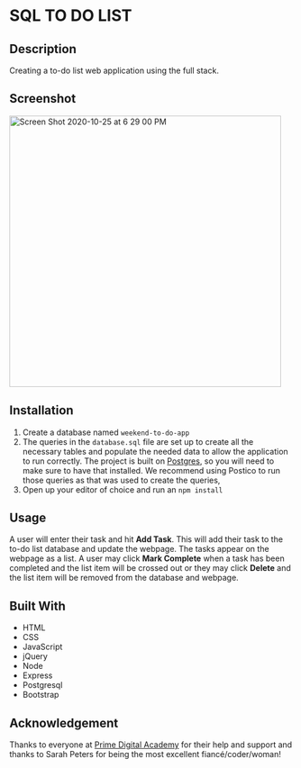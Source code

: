 # SQL TO DO LIST

## Description

<!-- Your project description goes here. What problem did you solve? How did you solve it? -->

Creating a to-do list web application using the full stack.

## Screenshot

<img width="482" alt="Screen Shot 2020-10-25 at 6 29 00 PM" src="https://user-images.githubusercontent.com/69406122/97122037-c2237d80-16f0-11eb-89ad-256c2b54938d.png">

## Installation

1. Create a database named `weekend-to-do-app`
2. The queries in the `database.sql` file are set up to create all the necessary tables and populate the needed data to allow the application to run correctly. The project is built on [Postgres](https://www.postgresql.org/download/), so you will need to make sure to have that installed. We recommend using Postico to run those queries as that was used to create the queries,
3. Open up your editor of choice and run an `npm install`

## Usage

A user will enter their task and hit **Add Task**. This will add their task to the to-do list database and update the webpage. The tasks appear on the webpage as a list. A user may click **Mark Complete** when a task has been completed and the list item will be crossed out or they may click **Delete** and the list item will be removed from the database and webpage.

## Built With

- HTML
- CSS
- JavaScript
- jQuery
- Node
- Express
- Postgresql
- Bootstrap

## Acknowledgement

Thanks to everyone at [Prime Digital Academy](www.primeacademy.io) for their help and support and thanks to Sarah Peters for being the most excellent fiancé/coder/woman!

<!-- Additional README details can be found [here](https://github.com/PrimeAcademy/readme-template/blob/master/README.md). -->
